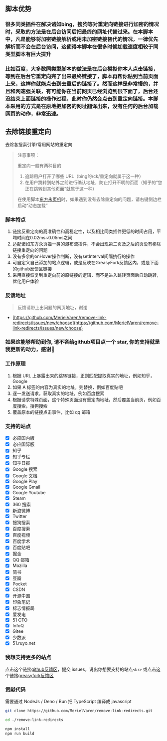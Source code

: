 ## 脚本优势

### 很多同类插件在解决诸如bing，搜狗等对重定向链接进行加密的情况时，采取的方法是在后台访问后把最终的网址代替过来。在本脚本中，凡是能够将加密链接解析或用未加密链接替代的情况，一律优先解析而不会在后台访问，这使得本脚本在很多时候加载速度相较于同类型脚本有巨大提升

### 比如百度，大多数同类型脚本的做法是在后台模拟你本人点击链接，等到在后台它重定向完了出来最终链接了，脚本再帮你贴到当前页面上来，这样你就能点击到去重后的链接了。然而这样是非常慢的，并且和网速强关联，有可能你在当前网页已经浏览到很下面了，后台还没结束上面链接的操作过程，此时你仍然会点击到重定向链接。本脚本采用的方式是在原地把加密的网址翻译出来，没有任何的后台加载网页的动作，非常迅速。

## 去除链接重定向

去除各搜索引擎/常用网站的重定向

> 注意事项：
>
> 重定向一般有两种目的
>
> 1. 追踪用户打开了哪些 URL（bing的/ck/重定向就属于这一种）
> 2. 在用户跳转到站外之前进行确认地址，防止打开不明的页面（知乎的“您正在跳转到其他页面”就属于这一种）
>
> 在使用脚本[东方永页机](https://greasyfork.org/zh-CN/scripts/438684-pagetual)时，如果遇到没有去除重定向的问题，请右键侧边栏启动“动态加载”

### 脚本特点

1. 链接反重定向的高准确性和高稳定性，以及相比同类插件更低的时间占用，平均时间在0.02ms~0.05ms之间
2. 适配诸如东方永页姬一类的瀑布流插件，不会出现第二页及之后的页没有移除链接重定向的问题
3. 没有多余的onHover操作判断，没有setInterval间隔执行的操作
4. 可自定义自己添加的站点逻辑，或是反映在GreasyFork反馈区内，或是下面的github反馈区链接
5. 采用直接恢复到重定向前的原链接的逻辑，而不是进入跳转页面后自动跳转，优化用户体验

### 反馈地址

> 反馈请带上出问题的网页地址，谢谢

- [https://github.com/MerielVaren/remove-link-redirects/issues/new/choose](https://github.com/MerielVaren/remove-link-redirects/issues/new/choose)

### 如果这能够帮助到你, 请不吝给github项目点一个 star, 你的支持就是我更新的动力，感谢🙏

### 工作原理

1. 根据 URL 上暴露出来的跳转链接，正则匹配提取真实的地址，例如知乎，Google
2. 如果 A 标签的内容为真实的地址，则替换，例如百度贴吧
3. 逐一发送请求，获取真实的地址，例如百度搜索
4. 根据请求特殊页面，这个特殊页面没有重定向地址，然后覆盖当前页，例如百度搜索，搜狗搜索
5. 覆盖原本的链接点击事件，比如 qq 邮箱

### 支持的站点

- [X] 必应国内版
- [X] 必应国际版
- [X] 知乎
- [X] 知乎专栏
- [X] 知乎日报
- [X] Google 搜索
- [X] Google 文档
- [X] Google Play
- [X] Google Gmail
- [X] Google Youtube
- [X] Steam
- [X] 360 搜索
- [X] 新浪微博
- [X] Twitter
- [X] 搜狗搜索
- [X] 百度搜索
- [X] 百度视频
- [X] 百度学术
- [X] 百度贴吧
- [X] 掘金
- [X] QQ 邮箱
- [X] Mozilla
- [X] 简书
- [X] 豆瓣
- [X] Pocket
- [X] CSDN
- [X] 开源中国
- [X] 印象笔记
- [X] 标志情报局
- [X] 爱发电
- [X] 51 CTO
- [X] InfoQ
- [X] Gitee
- [X] 少数派
- [X] 51.ruyo.net

### 我想支持更多的站点

点击这个链接[github反馈区](https://github.com/MerielVaren/remove-link-redirects/issues/new/)，提交 issues，说出你想要支持的站点`<br>`
或点击这个链接[greasyfork反馈区](https://greasyfork.org/zh-CN/scripts/483475-%E5%8E%BB%E9%99%A4%E9%93%BE%E6%8E%A5%E9%87%8D%E5%AE%9A%E5%90%91/feedback)

### 贡献代码

需要通过 NodeJs / Deno / Bun 把 TypeScript 编译成 javascript

```bash
git clone https://github.com/MerielVaren/remove-link-redirects.git

cd ./remove-link-redirects

npm install
npm run build
```
